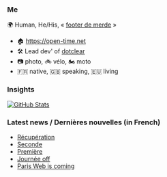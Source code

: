 ### Me

🌍 Human, He/His, « [footer de merde](https://open-time.net/post/2013/07/17/La-veritable-histoire-du-Footer-de-merde-) » 
* 🏠 https://open-time.net 
* 🛠️ Lead dev' of [dotclear](https://git.dotclear.org/dev/dotclear)
* 📷 photo, 🚲 vélo, 🏍️ moto 
* 🇫🇷 native, 🇬🇧 speaking, 🇪🇺 living

### Insights

[![GitHub Stats](https://github-readme-stats-sigma-five.vercel.app/api?username=franck-paul)](https://github.com/franck-paul)

### Latest news / Dernières nouvelles (in French)

<!-- BLOG-POST-LIST:START -->
- [Récupération](https://open-time.net/post/2025/09/27/Recuperation)
- [Seconde](https://open-time.net/post/2025/09/26/Seconde)
- [Première](https://open-time.net/post/2025/09/25/Premiere)
- [Journée off](https://open-time.net/post/2025/09/24/Journee-off)
- [Paris Web is coming](https://open-time.net/post/2025/09/23/Paris-Web-is-coming)
<!-- BLOG-POST-LIST:END -->
